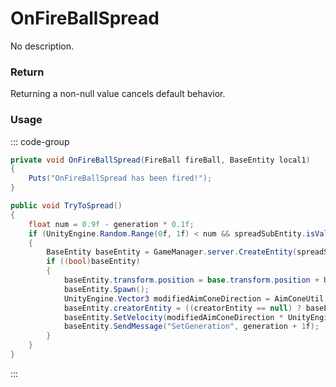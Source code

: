 # OnFireBallSpread
<Badge type="info" text="Weapon"/>[<Badge type="danger" text="Carbon Compatible"/>](https://github.com/CarbonCommunity/Carbon)[<Badge type="warning" text="Oxide Compatible"/>](https://github.com/OxideMod/Oxide.Rust)
No description.
### Return
Returning a non-null value cancels default behavior.

### Usage
::: code-group
```csharp [Example]
private void OnFireBallSpread(FireBall fireBall, BaseEntity local1)
{
	Puts("OnFireBallSpread has been fired!");
}
```
```csharp [Source — Assembly-CSharp @ FireBall]
public void TryToSpread()
{
	float num = 0.9f - generation * 0.1f;
	if (UnityEngine.Random.Range(0f, 1f) < num && spreadSubEntity.isValid)
	{
		BaseEntity baseEntity = GameManager.server.CreateEntity(spreadSubEntity.resourcePath);
		if ((bool)baseEntity)
		{
			baseEntity.transform.position = base.transform.position + UnityEngine.Vector3.up * 0.25f;
			baseEntity.Spawn();
			UnityEngine.Vector3 modifiedAimConeDirection = AimConeUtil.GetModifiedAimConeDirection(45f, UnityEngine.Vector3.up);
			baseEntity.creatorEntity = ((creatorEntity == null) ? baseEntity : creatorEntity);
			baseEntity.SetVelocity(modifiedAimConeDirection * UnityEngine.Random.Range(5f, 8f));
			baseEntity.SendMessage("SetGeneration", generation + 1f);
		}
	}
}

```
:::
